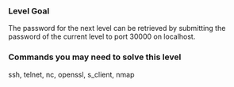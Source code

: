 ### Level Goal

The password for the next level can be retrieved by submitting the password of the current level to port 30000 on localhost.

### Commands you may need to solve this level

ssh, telnet, nc, openssl, s_client, nmap
